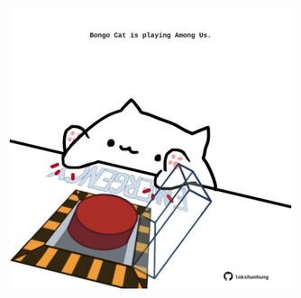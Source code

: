 <!-- built at 25/04/2024, 16:00:50 UTC -->
<p align="center">
  <img width="500" height="500" src="./ReadmeImage.svg">
</p>
